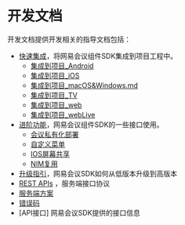 # 开发文档
开发文档提供开发相关的指导文档包括：
- [快速集成](快速集成/)，将网易会议组件SDK集成到项目工程中。
  - [集成到项目_Android](快速集成/集成到项目_Android.md)
  - [集成到项目_iOS](快速集成/集成到项目_iOS.md)
  - [集成到项目_macOS&Windows.md](快速集成/集成到项目_macOS&Windows.md.md)
  - [集成到项目_TV](快速集成/集成到项目_TV.md)
  - [集成到项目_web](快速集成/集成到项目_web.md)
  - [集成到项目_webLive](快速集成/集成到项目_webLive.md)
- [进阶功能](进阶功能/)，网易会议组件SDK的一些接口使用。
  - [会议私有化部署](进阶功能/会议私有化部署.md)
  - [自定义菜单](进阶功能/自定义菜单.md)
  - [IOS屏幕共享](进阶功能/IOS屏幕共享.md)
  - [NIM复用](进阶功能/NIM复用.md)
- [升级指引](升级指引/)，网易会议SDK如何从低版本升级到高版本
- [REST APIs](REST_APIs/) ，服务端接口协议
- [服务端方案](服务端方案.md)
- [错误码](错误码/)
- [API接口] 网易会议SDK提供的接口信息